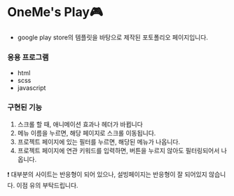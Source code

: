 <h1>OneMe's Play🎮</h1>
<ul>
  <li>google play store의 템플릿을 바탕으로 제작된 포토폴리오 페이지입니다.</li>
</ul>
<h3>응용 프로그램</h3>
  <ul>
  <li>html</li>
  <li>scss</li>
  <li>javascript</li>
</ul>
<h3> 구현된 기능</h3>
<ol>
  <li>스크롤 할 때, 애니메이션 효과나 헤더가 바뀝니다</li>
  <li>메뉴 이름을 누르면, 해당 페이지로 스크롤 이동됩니다.</li>
  <li>프로젝트 페이지에 있는 필터를 누르면, 해당된 메뉴가 나옵니다.</li>
  <li>프로젝트 페이지에 연관 키워드를 입력하면, 버튼을 누르지 않아도 필터링되어서 나옵니다.</li>
</ol>
❗ 대부분의 사이트는 반응형이 되어 있으나, 설빙페이지는 반응형이 잘 되어있지 않습니다. 이점 유의 부탁드립니다.
